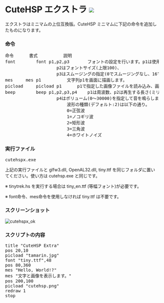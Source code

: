 # CuteHSP エクストラ <img src="https://raw.githubusercontent.com/kikeroga3/tinyhsp/master/source/cutehsp.ico">

エクストラはミニマムの上位互換版。CuteHSP ミニマムに下記の命令を追加したものになります。

### 命令
<pre>
命令		書式			説明
font		font p1,p2,p3		フォントの設定を行います。p1は使用するTTFファイルを拡張子まで含めて指定。
					p2はフォントサイズ(上限100)、
					p3はスムージングの指定(0でスムージングなし、16でスムージングあり)です。
mes		mes p1			文字列p1を画面に描画します。
picload		picload p1		p1で指定した画像ファイルを読み込み、画面に表示します。
beep		beep p1,p2,p3,p4	p1は周波数、p2は再生する長さ(ミリ秒)、p3は波形の種類、
					p4はボリューム(0～30000)を指定して音を鳴らします。
						波形の種類(デフォルト:2)は以下の通り。
						0=正弦波
						1=ノコギリ波
						2=矩形波
						3=三角波
						4=ホワイトノイズ
</pre>

### 実行ファイル
<pre>
cutehspx.exe
</pre>
上記の実行ファイルと glfw3.dll, OpenAL32.dll, tiny.ttf を同じフォルダに置いてください。使い方は cutehsp.exe と同じです。

※ tinytrek.hs を実行する場合は tiny_en.ttf (等幅フォント)が必要です。

※ font命令、mes命令を使用しなければ tiny.ttf は不要です。

### スクリーンショット

![cutehspx_ok](https://cloud.githubusercontent.com/assets/24917310/23577156/751e972c-00fb-11e7-9e9f-187855a24823.png)

### スクリプトの内容
<pre>
title "CuteHSP Extra"
pos 20,10
picload "tamarin.jpg"
font "tiny.ttf",48
pos 80,360
mes "Hello, World!?"
mes "文字と画像を表示します。"
pos 200,100
picload "cutehsp.png"
redraw 1
stop
</pre>
